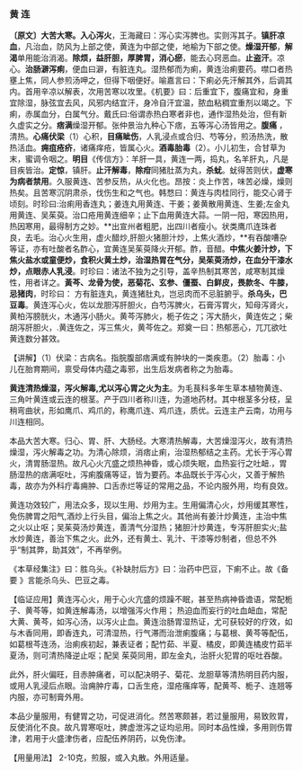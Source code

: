### 黄  连

**〔原文〕大苦大寒。入心泻火**，王海藏曰：泻心实泻脾也。实则泻其子。**镇肝凉血**，凡治血，防风为上部之使，黄连为中部之使，地榆为下部之使。**燥湿开郁**，**解渴**单用能治消渴。**除烦，益肝胆，厚脾胃，消心瘀**，能去心窍恶血。**止盗汗**。凉心。**治肠澼泻痢**，便血曰澼，有脏连丸。湿热郁而为痢，黄连治痢要药。噤口者热壅上焦，同人参煎汤呷之，但得下咽便好。喻嘉言曰：下痢必先汗解其外，后调其内。首用辛凉以解表，次用苦寒以攻里。《机要》曰：后重宜下，腹痛宜和，身重宜除湿，脉弦宜去风，风邪内结宜汗，身冷自汗宜温，脓血粘稠宜重剂以竭之。下痢，赤属血分，白属气分。戴氏曰:俗谓赤热白寒者非也，通作湿热处治，但有新久虚实之分。**痞满**燥湿开郁。张仲景治九种心下痞，五等泻心汤皆用之。**腹痛** ， 清热。**心痛伏梁**（1）心积，**目痛眦伤**，人乳浸点或合归、芍等分，煎汤热洗，散热活血。**痈疽疮疥**，诸痛痒疮，皆属心火。**酒毒胎毒**（2）。小儿初生，合甘草为末，蜜调令咽之。**明目**《传信方》：羊肝一具，黄连一两，捣丸，名羊肝丸，凡是目疾皆治。**定惊**，镇肝。**止汗解毒**，**除疳**同猪肚蒸为丸，**杀蚘**。蚘得苦则伏，**虚寒为病者禁用**。久服黄连、苦参反热，从火化也。昂按：炎上作苦，味苦必燥，燥则热矣。且苦寒沉阴肃杀，伐伤生和之气也。韩愗曰：黄连与肉桂同行，能交心肾于顷刻。时珍曰:治痢用香连丸；姜连丸用黄连、干姜；姜黄散用黄连、生姜;左金丸用黄连、吴茱萸。治口疮用黄连细辛；止下血用黄连大蒜。一阴一阳，寒因热用，热因寒用，最得制方之妙。**出宣州者粗肥，出四川者瘦小。状类鹰爪连珠者良，去毛。治心火生用，虚火醋炒,肝胆火猪胆汁炒，上焦火酒炒，**有吞酸嘈杂等证，亦有吐酸者名酢心，宜黄连吴茱萸降火开郁。酢，音醋。**中焦火姜汁炒，下焦火盐水或童便炒，食积火黄土炒，治湿热胃在气分，吴茱萸汤炒，在血分干漆水炒，点眼赤人乳浸**。时珍曰：诸法不独为之引导，盖辛热制其寒苦，咸寒制其燥性，用者详之。**黃芩、龙骨为使，恶菊花、玄参、僵蚕、白鲜皮，畏款冬、牛膝，忌猪肉**，时珍曰： 方有脏连丸，黄连猪肚丸，岂忌肉而不忌脏腑乎。**杀乌头，巴豆毒**。黄连泻心火，佐以龙胆泻肝胆火，白芍泻脾火，石膏泻胃火，知母泻肾火，黄柏泻膀胱火，木通泻小肠火。黄芩泻肺火，栀子佐之；泻大肠火，黄连佐之；柴胡泻肝胆火，.黄连佐之，泻三焦火，黄芩佐之。郑奠一曰：热郁恶心，兀兀欲吐黄连数分甚效。

【讲解】（1）伏梁：古病名。指脘腹部痞满或有肿块的一类疾患。（2）胎毒：小儿在胎育期间，禀受母体内蕴之毒邪，出生后发病者称之为胎毒。   

**黄连清热燥湿，泻火解毒,尤以泻心胃之火为主**。为毛茛科多年生草本植物黄连、三角叶黄连或云连的根茎。产于四川者称川连，为道地药材。其中根茎多分枝，呈稍弯曲状，形如鹰爪、鸡爪的，称鹰爪连、鸡爪连，质优。云连主产云南，功用与川连相同。   

本品大苦大寒。归心、胃、肝、大肠经。大寒清热解毒，大苦燥湿泻火，故有清热燥湿，泻火解毒之功。为清心除烦，消痞止痢，治湿热郁结之主药。尤长于泻心胃火，清胃肠湿热。故凡心火亢盛之烦热神昏，或心烦失眠，血热妄行之吐衄.，胃肠湿热的痞满呕吐，泻痢腹痛等证，皆为要药。本品既长于泻心火，又善于解热毒，故亦为外科疔毒痈肿、口舌赤烂等证的常用之品，不论内服外用，均有良效。  

黄连功效较广，用法众多，现以生用、炒用为主。生用偏清心火，炒用缓其寒性，免伤脾胃之阳气,酒炒上行头目，偏治上焦之火。其他尚有姜汁炒黄连，主治中焦之火以止呕；吴茱萸汤炒黄连，善清气分湿热；猪胆汁炒黄连，专泻肝胆实火;盐水炒黄连，善治下焦之火。此外，还有黄土、乳汁、干漆等炒制者，但总不外乎“制其弊，助其效”，不再举例。     

《本草经集注》曰：胜乌头。《补缺肘后方》曰：治药中巴豆，下痢不止。故《备要 》言能杀乌头、巴豆之毒。

【临证应用】黄连泻心火，用于心火亢盛的烦躁不眠，甚至热病神昏谵语，常配栀子、黄芩等，如黄连解毒汤，以增强泻火作用； 热迫血而妄行的吐血衄血，常配大黄、黄芩，如泻心汤，以泻火止血。黄连治肠胃湿热证，尤可获较好的疗效，如与木香同用，即香连丸，可清湿热，行气滞而治泄痢腹痛；与葛根、黄芩等配伍，如葛根芩连汤，治痢疾初起，兼表证者；配竹茹、半夏、橘皮，即黄连橘皮竹茹半夏汤，则可清热降逆止呕；配吴
茱萸同用，即左金丸，治肝火犯胃的呕吐吞酸。	

此外，肝火偏旺，目赤肿痛者，可以配决明子、菊花、龙胆草等清热明目药内服，或用人乳浸后点眼。治痈肿疔毒，口舌生疮，湿疮瘙痒等，配黄芩、栀子、连翘等内服，亦可制膏外用。

本品少量服用，有健胃之功，可促进消化。然苦寒颇甚，若过量服用，易致败胃，反使消化不良。故凡胃寒呕吐，脾虚泄泻之证均忌用。同时本品性燥，多用则伤胃津，若用于火盛津伤者，应配伍养阴药，以免伤津。

【用量用法】 2-10克，煎服，或入丸散。外用适量。
